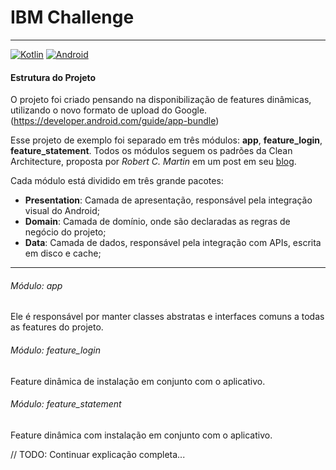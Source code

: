 
# IBM Challenge
---
[![Kotlin](https://img.shields.io/badge/Kotlin-1.3.72-blue.svg)](https://kotlinlang.org)
[![Android](https://img.shields.io/badge/Android-21%2B-brightgreen.svg?style=flat)](https://android-arsenal.com/api?level=21)

#### Estrutura do Projeto
O projeto foi criado pensando na disponibilização de features dinâmicas, utilizando o novo formato de upload do Google. (https://developer.android.com/guide/app-bundle)

Esse projeto de exemplo foi separado em três módulos: **app**, **feature_login**, **feature_statement**.
Todos os módulos seguem os padrões da Clean Architecture, proposta por *Robert C. Martin* em um post em seu [blog](https://blog.cleancoder.com/uncle-bob/2012/08/13/the-clean-architecture.html).

Cada módulo está dividido em três grande pacotes:
- **Presentation**: Camada de apresentação, responsável pela integração visual do Android;
- **Domain**: Camada de domínio, onde são declaradas as regras de negócio do projeto;
- **Data**: Camada de dados, responsável pela integração com APIs, escrita em disco e cache; 

---

###### Módulo: app
Ele é responsável por manter classes abstratas e interfaces comuns a todas as features do projeto.

###### Módulo: feature_login
Feature dinâmica de instalação em conjunto com o aplicativo.

###### Módulo: feature_statement
Feature dinâmica com instalação em conjunto com o aplicativo.

// TODO: Continuar explicação completa...